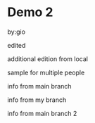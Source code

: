 # Demo 2

by:gio

edited

additional edition from local

sample for multiple people

info from main branch

info from my branch

info from main branch 2
